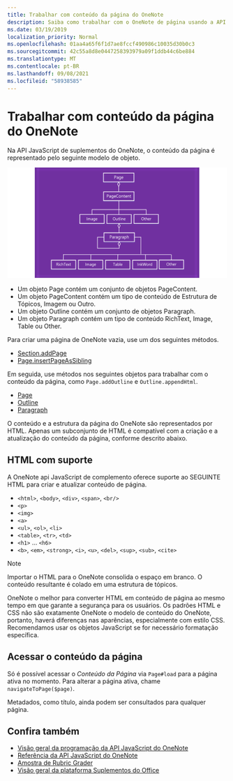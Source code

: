 ```yaml
---
title: Trabalhar com conteúdo da página do OneNote
description: Saiba como trabalhar com o OneNote de página usando a API JavaScript.
ms.date: 03/19/2019
localization_priority: Normal
ms.openlocfilehash: 01aa4a65f6f1d7ae8fccf490986c10035d30b0c3
ms.sourcegitcommit: 42c55a8d8e0447258393979a09f1ddb44c6be884
ms.translationtype: MT
ms.contentlocale: pt-BR
ms.lasthandoff: 09/08/2021
ms.locfileid: "58938585"
---
```

# <a name="work-with-onenote-page-content"></a>Trabalhar com conteúdo da página do OneNote

Na API JavaScript de suplementos do OneNote, o conteúdo da página é representado pelo seguinte modelo de objeto.

  ![OneNote diagrama de modelo de objeto de página.](../images/one-note-om-page.png)

- Um objeto Page contém um conjunto de objetos PageContent.
- Um objeto PageContent contém um tipo de conteúdo de Estrutura de Tópicos, Imagem ou Outro.
- Um objeto Outline contém um conjunto de objetos Paragraph.
- Um objeto Paragraph contém um tipo de conteúdo RichText, Image, Table ou Other.

Para criar uma página de OneNote vazia, use um dos seguintes métodos.

- [Section.addPage](/javascript/api/onenote/onenote.section#addPage_title_)
- [Page.insertPageAsSibling](/javascript/api/onenote/onenote.section#insertSectionAsSibling_location__title_)

Em seguida, use métodos nos seguintes objetos para trabalhar com o conteúdo da página, como `Page.addOutline` e `Outline.appendHtml`.

- [Page](/javascript/api/onenote/onenote.page)
- [Outline](/javascript/api/onenote/onenote.outline)
- [Paragraph](/javascript/api/onenote/onenote.paragraph)

O conteúdo e a estrutura da página do OneNote são representados por HTML. Apenas um subconjunto de HTML é compatível com a criação e a atualização do conteúdo da página, conforme descrito abaixo.

## <a name="supported-html"></a>HTML com suporte

A OneNote api JavaScript de complemento oferece suporte ao SEGUINTE HTML para criar e atualizar conteúdo de página.

- `<html>`, `<body>`, `<div>`, `<span>`, `<br/>`
- `<p>`
- `<img>`
- `<a>`
- `<ul>`, `<ol>`, `<li>`
- `<table>`, `<tr>`, `<td>`
- `<h1>` ... `<h6>`
- `<b>`, `<em>`, `<strong>`, `<i>`, `<u>`, `<del>`, `<sup>`, `<sub>`, `<cite>`

> [!NOTE]
> Importar o HTML para o OneNote consolida o espaço em branco. O conteúdo resultante é colado em uma estrutura de tópicos.

OneNote o melhor para converter HTML em conteúdo de página ao mesmo tempo em que garante a segurança para os usuários. Os padrões HTML e CSS não são exatamente OneNote o modelo de conteúdo do OneNote, portanto, haverá diferenças nas aparências, especialmente com estilo CSS. Recomendamos usar os objetos JavaScript se for necessário formatação específica.

## <a name="accessing-page-contents"></a>Acessar o conteúdo da página

Só é possível acessar o *Conteúdo da Página* via `Page#load` para a página ativa no momento. Para alterar a página ativa, chame `navigateToPage($page)`.

Metadados, como título, ainda podem ser consultados para qualquer página.

## <a name="see-also"></a>Confira também

- [Visão geral da programação da API JavaScript do OneNote](onenote-add-ins-programming-overview.md)
- [Referência da API JavaScript do OneNote](../reference/overview/onenote-add-ins-javascript-reference.md)
- [Amostra de Rubric Grader](https://github.com/OfficeDev/OneNote-Add-in-Rubric-Grader)
- [Visão geral da plataforma Suplementos do Office](../overview/office-add-ins.md)
